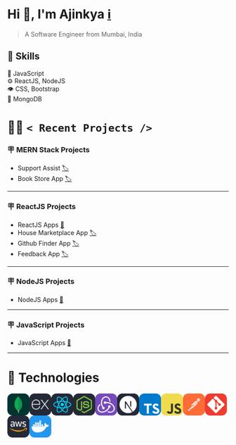 # Hi :wave:, I'm Ajinkya [:information_source:](https://ajinkyacodes.com)
> A Software Engineer from Mumbai, India

## :pushpin: Skills
:memo: JavaScript  <br/>
:gear: ReactJS, NodeJS <br/>
:eye: CSS, Bootstrap <br/>
:minidisc: MongoDB <br/>

# :man_technologist: `< Recent Projects />`

### :placard: MERN Stack Projects
- Support Assist [:label:](https://github.com/ajinkyacodes/support-assist-mern)
- Book Store App [:label:](https://github.com/ajinkyacodes/bookstore-crud-mern)
---
### :placard: ReactJS Projects
- ReactJS Apps [:bookmark:](https://github.com/ajinkyacodes/reactjs-apps)
- House Marketplace App [:label:](https://github.com/ajinkyacodes/house-marketplace-react-firebase)
- Github Finder App [:label:](https://github.com/ajinkyacodes/reactjs-github-finder)
- Feedback App [:label:](https://github.com/ajinkyacodes/reactjs-feedback-app)
---
### :placard: NodeJS Projects
- NodeJS Apps [:bookmark:](https://github.com/ajinkyacodes/nodejs-apps)
---
### :placard: JavaScript Projects
- JavaScript Apps [:bookmark:](https://github.com/ajinkyacodes/javascript-apps)
---
# :wrench: Technologies

[<img align="left" alt="MongoDB" width="50" height ="50" src="assets/technologies/MongoDB.svg">](https://www.mongodb.com/docs/)
[<img align="left" alt="ExpressJS" width="50" height ="50" src="assets/technologies/ExpressJS.svg">](https://www.mongodb.com/docs/)
[<img align="left" alt="ReactJS" width="50" height ="50" src="assets/technologies/React.svg">](https://devdocs.io/react/)
[<img align="left" alt="NodeJS" width="50" height ="50" src="assets/technologies/NodeJS.svg">](https://devdocs.io/node/)
[<img align="left" alt="Redux" width="50" height ="50" src="assets/technologies/Redux.svg">](https://redux.js.org/)
[<img align="left" alt="NextJS" width="50" height ="50" src="assets/technologies/NextJS.svg">](https://nextjs.org/docs)
[<img align="left" alt="TypeScript" width="50" height ="50" src="assets/technologies/TypeScript.svg">](https://www.typescriptlang.org/docs/handbook/typescript-in-5-minutes.html)
[<img align="left" alt="JavaScript" width="50" height ="50" src="assets/technologies/JavaScript.svg">](https://developer.mozilla.org/en-US/docs/Web/JavaScript)
[<img align="left" alt="Postman" width="50" height ="50" src="assets/technologies/Postman.svg">](https://www.postman.com/)
[<img align="left" alt="Git" width="50" height ="50" src="assets/technologies/Git.svg">](https://git-scm.com/doc)
[<img align="left" alt="AWS" width="50" height ="50" src="assets/technologies/AWS.svg">](https://docs.aws.amazon.com/)
[<img align="left" alt="Docker" width="50" height ="50" src="assets/technologies/Docker.svg">](https://docs.docker.com/)

